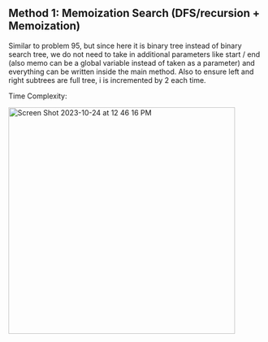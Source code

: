 ## Method 1: Memoization Search (DFS/recursion + Memoization)

Similar to problem 95, but since here it is binary tree instead of binary search tree, we do not need to take in additional parameters like start / end (also memo can be a global variable instead of taken as a parameter) and everything can be written inside the main
method. Also to ensure left and right subtrees are full tree, i is incremented by 2 each time.

Time Complexity: 

<img width="446" alt="Screen Shot 2023-10-24 at 12 46 16 PM" src="https://github.com/MaiJi97/Leetcode/assets/106039830/86a52979-4e27-4ccf-825f-c880a7398491.png">
